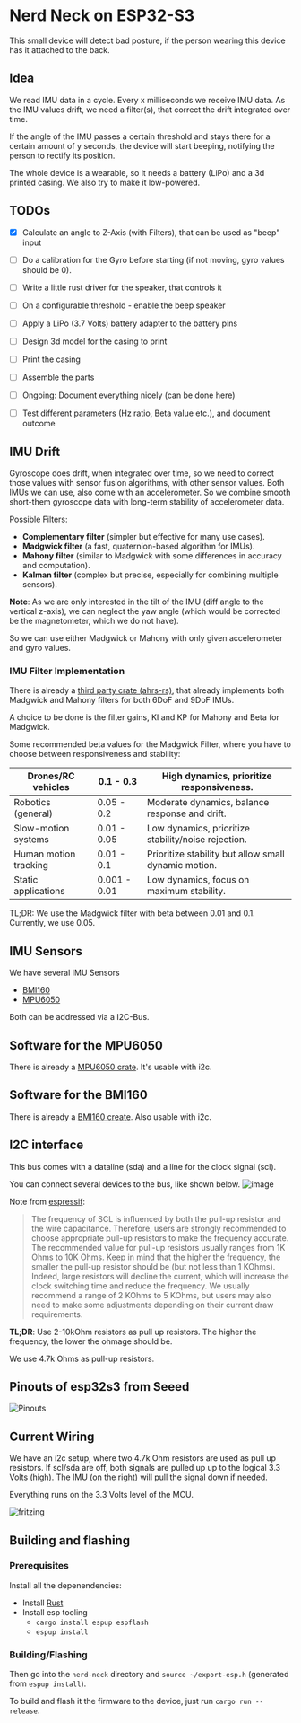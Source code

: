 # Nerd Neck on ESP32-S3

This small device will detect bad posture, if the person wearing this device has it attached to the back.

## Idea

We read IMU data in a cycle. Every x milliseconds we receive IMU data.
As the IMU values drift, we need a filter(s), that correct the drift integrated over time.

If the angle of the IMU passes a certain threshold and stays there for a certain amount of y seconds,
the device will start beeping, notifying the person to rectify its position.

The whole device is a wearable, so it needs a battery (LiPo) and a 3d printed casing.
We also try to make it low-powered.

## TODOs

- [x] Calculate an angle to Z-Axis (with Filters), that can be used as "beep" input
- [ ] Do a calibration for the Gyro before starting (if not moving, gyro values should be 0).
- [ ] Write a little rust driver for the speaker, that controls it
- [ ] On a configurable threshold - enable the beep speaker
- [ ] Apply a LiPo (3.7 Volts) battery adapter to the battery pins
- [ ] Design 3d model for the casing to print
- [ ] Print the casing
- [ ] Assemble the parts
- [ ] Ongoing: Document everything nicely (can be done here)
- [ ] Test different parameters (Hz ratio, Beta value etc.), and document outcome


## IMU Drift

Gyroscope does drift, when integrated over time, so we need to correct those values with sensor fusion algorithms,
with other sensor values. Both IMUs we can use, also come with an accelerometer.
So we combine smooth short-them gyroscope data with long-term stability of accelerometer data.

Possible Filters:

- **Complementary filter** (simpler but effective for many use cases).
- **Madgwick filter** (a fast, quaternion-based algorithm for IMUs).
- **Mahony filter** (similar to Madgwick with some differences in accuracy and computation).
- **Kalman filter** (complex but precise, especially for combining multiple sensors).

**Note**: As we are only interested in the tilt of the IMU (diff angle to the vertical z-axis), we can neglect
the yaw angle (which would be corrected be the magnetometer, which we do not have).

So we can use either Madgwick or Mahony with only given accelerometer and gyro values.

### IMU Filter Implementation

There is already a [third party crate (ahrs-rs)](https://github.com/jmagnuson/ahrs-rs), that already implements both
Madgwick and Mahony filters
for both 6DoF and 9DoF IMUs.

A choice to be done is the filter gains, KI and KP for Mahony and Beta for Madgwick.

Some recommended beta values for the Madgwick Filter, where you have to choose
between responsiveness and stability:

| Drones/RC vehicles    | 0.1 - 0.3    | High dynamics, prioritize responsiveness.            |
|-----------------------|--------------|------------------------------------------------------|
| Robotics (general)    | 0.05 - 0.2   | Moderate dynamics, balance response and drift.       |
| Slow-motion systems   | 0.01 - 0.05  | Low dynamics, prioritize stability/noise rejection.  |
| Human motion tracking | 0.01 - 0.1   | Prioritize stability but allow small dynamic motion. |
| Static applications   | 0.001 - 0.01 | Low dynamics, focus on maximum stability.            |

TL;DR: We use the Madgwick filter with beta between 0.01 and 0.1. Currently, we use 0.05.

## IMU Sensors

We have several IMU Sensors

- [BMI160](https://www.dfrobot.com/product-1716.html)
- [MPU6050](https://learn.adafruit.com/mpu6050-6-dof-accelerometer-and-gyro/arduino)

Both can be addressed via a I2C-Bus.

## Software for the MPU6050

There is already a [MPU6050 crate](https://docs.rs/mpu6050/0.1.6/mpu6050/). It's usable with i2c.

## Software for the BMI160

There is already a [BMI160 create](https://docs.rs/bmi160/1.1.0/bmi160/). Also usable with i2c.

## I2C interface

This bus comes with a dataline (sda) and a line for the clock signal (scl).

You can connect several devices to the bus, like shown below.
![image](images/i2c_master_module.png)

Note from [espressif](https://docs.espressif.com/projects/esp-idf/en/v5.3.2/esp32s3/api-reference/peripherals/i2c.html):

> The frequency of SCL is influenced by both the pull-up resistor and the wire capacitance. Therefore, users are
> strongly recommended to choose appropriate pull-up resistors to make the frequency accurate. The recommended value for
> pull-up resistors usually ranges from 1K Ohms to 10K Ohms.
> Keep in mind that the higher the frequency, the smaller the pull-up resistor should be (but not less than 1 KOhms).
> Indeed, large resistors will decline the current, which will increase the clock switching time and reduce the frequency.
> We usually recommend a range of 2 KOhms to 5 KOhms, but users may also need to make some adjustments depending on their
> current draw requirements.

**TL;DR**: Use 2-10kOhm resistors as pull up resistors.
The higher the frequency, the lower the ohmage should be.

We use 4.7k Ohms as pull-up resistors.

## Pinouts of esp32s3 from Seeed

![Pinouts](images/pinouts-esp32.jpg)

## Current Wiring

We have an i2c setup, where two 4.7k Ohm resistors are used as
pull up resistors. If scl/sda are off, both signals are pulled up
up to the logical 3.3 Volts (high). The IMU (on the right)
will pull the signal down if needed.

Everything runs on the 3.3 Volts level of the MCU.

![fritzing](images/nerd-neck-fritzing.png)

## Building and flashing

### Prerequisites

Install all the depenendencies:

- Install [Rust](https://www.rust-lang.org/tools/install)
- Install esp tooling
    - `cargo install espup espflash`
    - `espup install`

### Building/Flashing

Then go into the `nerd-neck` directory and
`source ~/export-esp.h` (generated from `espup install`).

To build and flash it the firmware to the device,
just run `cargo run --release`.

